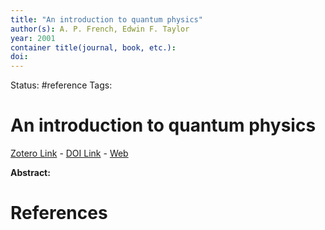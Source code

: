 ```yaml
---
title: "An introduction to quantum physics"
author(s): A. P. French, Edwin F. Taylor
year: 2001
container title(journal, book, etc.): 
doi: 
---
```

Status: #reference
Tags:
# An introduction to quantum physics
[Zotero Link](zotero://select/items/@French.Taylor2001_IntroductionQuantumPhysics) - [DOI Link](https://doi.org/) - [Web]()

**Abstract:** 

# References
